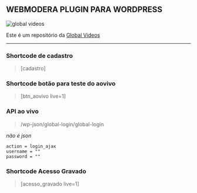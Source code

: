 ## WEBMODERA PLUGIN PARA WORDPRESS

![global videos](https://www.globalvideos.com.br/wp-content/uploads/2015/08/global_logo_web_transparente-e1439243390827.png)

Este é um repositório da [Global Videos](https://www.globalvideos.com.br)

---

### Shortcode de cadastro

> [cadastro]

### Shortcode botão para teste do aovivo

> [btn_aovivo live=1]

### API ao vivo

> /wp-json/global-login/global-login

_não é json_

```
action = login_ajax
username = ""
password = ""
```

### Shortcode Acesso Gravado

> [acesso_gravado live=1]

